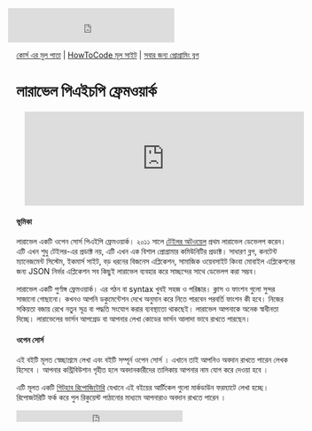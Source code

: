 <iframe src="https://www.facebook.com/plugins/likebox.php?href=https%3A%2F%2Fwww.facebook.com%2Fhowtocode.com.bd&amp;width&amp;height=62&amp;colorscheme=light&amp;show_faces=false&amp;header=false&amp;stream=false&amp;show_border=false&amp;appId=353725671441956" scrolling="no" frameborder="0" style="border:none; overflow:hidden; height:62px; margin-left:-15px;" allowTransparency="true"></iframe>

[কোর্স এর মুল পাতা](http://laravel.howtocode.com.bd/) | [HowToCode মূল সাইট](http://www.howtocode.com.bd/) | [সবার জন্য প্রোগ্রামিং ব্লগ](http://blog.howtocode.com.bd/) 

# লারাভেল পিএইচপি ফ্রেমওয়ার্ক

<iframe scrolling="auto" frameborder="0" style="border:none; overflow:hidden; height:170px; width:100%; margin-left: 15;" allowTransparency="true" src="http://api.howtocode.com.bd/contrib/laravel"></iframe> 


#### ভূমিকা

লারাভেল একটি ওপেন সোর্স পিএইপি ফ্রেমওয়ার্ক। ২০১১ সালে [টেইলর অটওয়েল](http://taylorotwell.com/) প্রথম লারাভেল ডেভেলপ করেন। এটি এখন শুধু টেইলর-এর প্রডাক্ট নয়, এটি এখন এক বিশাল প্রোগ্রামার কমিউনিটির প্রডাক্ট। সাধারণ ব্লগ, কনটেন্ট ম্যানেজমেন্ট সিস্টেম, ইকমার্স সাইট, বড় ধরনের বিজনেস এপ্লিকেশন, সামাজিক ওয়েবসাইট কিংবা মোবাইল এপ্লিকেশনের জন্য JSON নির্ভর এপ্লিকেশন সব কিছুই লারাভেল ব্যবহার করে সাচ্ছন্দের সাথে ডেভেলপ করা সম্ভব।

লারাভেল একটি পুর্ণাঙ্গ ফ্রেমওয়ার্ক। এর গঠন বা syntax খুবই সহজ ও পরিষ্কার। ক্লাস ও ফাংশন গুলো সুন্দর সাজানো গোছানো। কখনও আপনি ডকুমেন্টেশন দেখে অনুমান করে নিতে পারবেন পরবর্তি ফাংশন কী হবে। নিজের সকিয়তা বজায় রেখে নতুন সূত্র বা পদ্ধতি সংযোগ করার ব্যবস্থাতো থাকছেই। লারাভেল আপনাকে অনেক স্বাধীনতা দিচ্ছে। লারাভেলের ভার্সন আপগ্রেড বা আপনার লেখা কোডের ভার্সন আলাদা ভাবে রাখতে পারছেন।

#### ওপেন সোর্স

এই বইটি মূলত স্বেচ্ছাশ্রমে লেখা এবং বইটি সম্পূর্ন ওপেন সোর্স । এখানে তাই আপনিও অবদান রাখতে পারেন লেখক হিসেবে । আপনার কন্ট্রিবিউশান গৃহীত হলে অবদানকারীদের তালিকায় আপনার নাম যোগ করে দেওয়া হবে ।

এটি মূলত একটি [গিটহাব রিপোজিটোরি](https://github.com/howtocode-com-bd/laravel.howtocode.com.bd) যেখানে এই বইয়ের আর্টিকেল গুলো মার্কডাউন ফরম্যাটে লেখা হচ্ছে। রিপোজটরিটি ফর্ক করে পুল রিকুয়েস্ট পাঠানোর মাধ্যমে আপনারাও অবদান রাখতে পারেন ।

<iframe src="https://www.facebook.com/plugins/like.php?href=http%3A%2F%2Flaravel.howtocode.com.bd&amp;width&amp;layout=button_count&amp;action=like&amp;show_faces=false&amp;share=true&amp;height=21&amp;appId=353725671441956" scrolling="no" frameborder="0" style="border:none; overflow:hidden; height:21px;" allowTransparency="true"></iframe>
